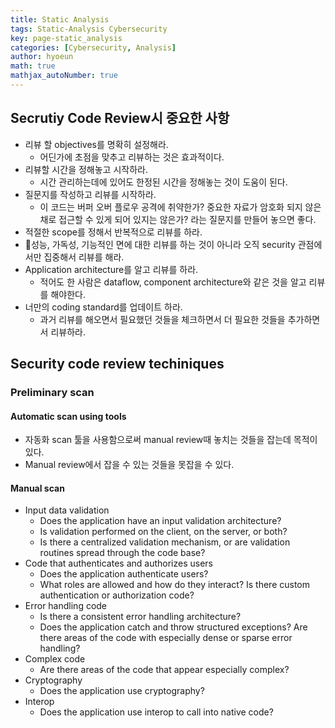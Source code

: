 ```yaml
---
title: Static Analysis
tags: Static-Analysis Cybersecurity
key: page-static_analysis
categories: [Cybersecurity, Analysis]
author: hyoeun
math: true
mathjax_autoNumber: true
---
```


## Secrutiy Code Review시 중요한 사항

* 리뷰 할 objectives를 명확히 설정해라.
    * 어딘가에 초점을 맞추고 리뷰하는 것은 효과적이다.  
* 리뷰할 시간을 정해놓고 시작하라.
    * 시간 관리하는데에 있어도 한정된 시간을 정해놓는 것이 도움이 된다.
* 질문지를 작성하고 리뷰를 시작하라.
    * 이 코드는 버퍼 오버 플로우 공격에 취약한가? 중요한 자료가 암호화 되지 않은채로 접근할 수 있게 되어 있지는 않은가? 라는 질문지를 만들어 놓으면 좋다.
* 적절한 scope를 정해서 반복적으로 리뷰를 하라.
* 성능, 가독성, 기능적인 면에 대한 리뷰를 하는 것이 아니라 오직 security 관점에서만 집중해서 리뷰를 해라.
* Application architecture를 알고 리뷰를 하라.
    * 적어도 한 사람은 dataflow, component architecture와 같은 것을 알고 리뷰를 해야한다.
* 너만의 coding standard를 업데이트 하라.
    * 과거 리뷰를 해오면서 필요했던 것들을 체크하면서 더 필요한 것들을 추가하면서 리뷰하라.

## Security code review techiniques

### Preliminary scan

#### Automatic scan using tools
* 자동화 scan 툴을 사용함으로써 manual review때 놓치는 것들을 잡는데 목적이 있다.
* Manual review에서 잡을 수 있는 것들을 못잡을 수 있다.

#### Manual scan
* Input data validation
    * Does the application have an input validation architecture? 
    * Is validation performed on the client, on the server, or both? 
    * Is there a centralized validation mechanism, or are validation routines spread through the code base?
* Code that authenticates and authorizes users
    * Does the application authenticate users? 
    * What roles are allowed and how do they interact? Is there custom authentication or authorization code?
* Error handling code 
    * Is there a consistent error handling architecture? 
    * Does the application catch and throw structured exceptions? Are there areas of the code with especially dense or sparse error handling?
* Complex code
    * Are there areas of the code that appear especially complex?
* Cryptography
    * Does the application use cryptography?
* Interop 
    * Does the application use interop to call into native code?